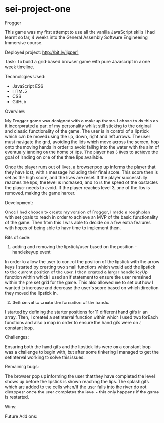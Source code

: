 # sei-project-one
Frogger 

This game was my first attempt to use all the vanilla JavaScript skills I had learnt so far, 4 weeks into the General Assembly Software Engineering Immersive course. 

Deployed project:  http://bit.ly/lipper1

Task: To build a grid-based browser game with pure Javascript in a one week timeline. 

Technologies Used:
- JavaScript ES6
- HTML5
- CSS
- GitHub 

Overview:

My Frogger game was designed with a makeup theme. 
I chose to do this as it incorporated a part of my personality whilst still sticking to the original and classic functionality of the game. 
The user is in control of a lipstick which can be moved using the up, down, right and left arrows. 
The user must navigate the grid, avoiding the lids which move across the screen, hop onto the moving hands in order to avoid falling into the water with the aim of eventually landing on the home of lips. 
The player has 3 lives to achieve the goal of landing on one of the three lips available.

Once the player runs out of lives, a browser pop up informs the player that they have lost, with a message including their final score. This score then is set as the high score, and the lives are reset. If the player successfully reaches the lips, the level is increased, and so is the speed of the obstacles the player needs to avoid. If the player reaches level 3, one of the lips is removed, making the game harder. 

Development:

Once I had chosen to create my version of Frogger, I made a rough plan with set goals to reach in order to achieve an MVP of the basic functionality of the game. Then from this I was able to decide on a few extra features with hopes of being able to have time to implement them. 

Bits of code: 

1. adding and removing the lipstick/user based on the position - handlekeyup event 

In order to allow the user to control the position of the lipstick with the arrow keys I started by creating two small functions which would add the lipstick to the current position of the user. 
I then created a larger handleKeyUp function within which I used an if statement to ensure the user remained within the pre set grid for the game. This also allowed me to set out how I wanted to increase and decrease the user's score based on which direction they moved the lipstick in. 



2. SetInterval to create the formation of the hands.

I started by defining the starter positions for 11 different hand gifs in an array. Then, I created a setInterval function within which I used two forEach functions and also a map in order to ensure the hand gifs were on a constant loop. 


Challenges:

Ensuring both the hand gifs and the lipstick lids were on a constant loop was a challenge to begin with, but after some tinkering I managed to get the setInterval working to solve this issues. 

Remaining bugs: 

The browser pop up informing the user that they have completed the level shows up before the lipstick is shown reaching the lips. 
The splash gifs which are added to the cells when/if the user falls into the river do not disappear once the user completes the level - this only happens if the game is restarted. 


Wins:

Future Add ons:
